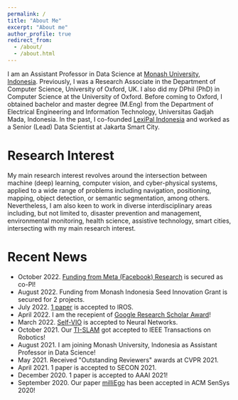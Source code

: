 ```yaml
---
permalink: /
title: "About Me"
excerpt: "About me"
author_profile: true
redirect_from: 
  - /about/
  - /about.html
---
```


I am an Assistant Professor in Data Science at [Monash University, Indonesia](https://www.monash.edu/indonesia). Previously, I was a Research Associate in the Department of Computer Science, University of Oxford, UK. I also did my DPhil (PhD) in Computer Science at the University of Oxford. Before coming to Oxford, I obtained bachelor and master degree (M.Eng) from the Department of Electrical Engineering and Information Technology, Universitas Gadjah Mada, Indonesia. In the past, I co-founded [LexiPal Indonesia](http://lexipalindonesia.com) and worked as a Senior (Lead) Data Scientist at Jakarta Smart City.

Research Interest
======
My main research interest revolves around the intersection between machine (deep) learning, computer vision, and cyber-physical systems, applied to a wide range of problems including navigation, positioning, mapping, object detection, or semantic segmentation, among others. Nevertheless, I am also keen to work in diverse interdisciplinary areas including, but not limited to, disaster prevention and management, environmental monitoring, health science, assistive technology, smart cities, intersecting with my main research interest.

Recent News
======
* October 2022. [Funding from Meta (Facebook) Research](https://research.facebook.com/blog/2022/9/announcing-the-winners-of-the-2022-meta-arvr-policy-research-request-for-proposals-for-the-asia-pacific-region/) is secured as co-PI!
* August 2022. Funding from Monash Indonesia Seed Innovation Grant is secured for 2 projects.
* July 2022. [1 paper](https://arxiv.org/pdf/2206.01589.pdf) is accepted to IROS.
* April 2022. I am the recepient of [Google Research Scholar Award](https://research.google/outreach/research-scholar-program/)!
* March 2022. [Self-VIO](https://www.sciencedirect.com/science/article/pii/S0893608022000752) is accepted to Neural Networks.
* October 2021. Our [TI-SLAM](https://arxiv.org/abs/2104.07196) got accepted to IEEE Transactions on Robotics!
* August 2021. I am joining Monash University, Indonesia as Assistant Professor in Data Science!
* May 2021. Received "Outstanding Reviewers" awards at CVPR 2021.
* April 2021. 1 paper is accepted to SECON 2021.
* December 2020. 1 paper is accepted to AAAI 2021!
* September 2020. Our paper [milliEgo](https://arxiv.org/abs/2006.02266) has been accepted in ACM SenSys 2020!
